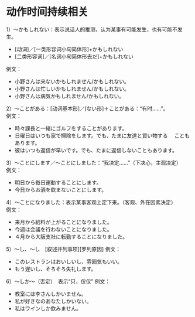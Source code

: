 动作时间持续相关
==========
1）～かもしれない：表示说话人的推测，认为某事有可能发生，也有可能不发生。
+ [动词]／[一类形容词小句简体形]+かもしれない
+ [二类形容词]／[名词小句简体形去だ]+かもしれない

例文：
+ 小野さんは来ないかもしれません/かもしれない。
+ 小野さんは忙しいかもしれません/かもしれない。
+ 小野さんは病気かもしれません/かもしれない。

2）～ことがある：[动词基本形]／[ない形]＋ことがある：“有时……”。    
例文：
+ 時々課長と一緒にゴルフをすることがあります。
+ 日曜日はいつも家で掃除をします。でも、たまに友達と買い物する
  　こともあります。
+ 彼はいつも返信が早いです。でも、たまに返信しないこともあります。

3）～ことにします／～ことにしました：“我决定……”（下决心，主观决定）  
例文：
+ 明日から毎日運動することにします。
+ 今日からお酒を飲まないことにします。

4）～ことになりました：表示某事客观上定下来。（客观、外在因素决定）  
例文：  
+ 来月から給料が上がることになりました。
+ 今週は会議を行わないことになりました。
+ ４月から大阪支社に転勤することになりました。

5）～し、～し　[叙述并列事项][罗列原因]
例文：
+ このレストランはおいしいし、雰囲気もいい。
+ もう遅いし、そろそろ失礼します。

6）～しか～（否定）　表示“只，仅仅”
例文：
+ 教室には李さんしかいません。
+ 私が好きなのあなたしかいない。
+ 私はワインしか飲みません。